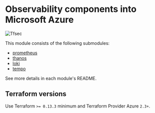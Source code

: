 # Observability components into Microsoft Azure

![Tfsec](https://github.com/nlamirault/terraform-azurerm-observability/workflows/Tfsec/badge.svg)

This module consists of the following submodules:

- [prometheus](https://github.com/nlamirault/terraform-azure-observability/tree/master/modules/prometheus)
- [thanos](https://github.com/nlamirault/terraform-azure-observability/tree/master/modules/thanos)
- [loki](https://github.com/nlamirault/terraform-azure-observability/tree/master/modules/loki)
- [tempo](https://github.com/nlamirault/terraform-azure-observability/tree/master/modules/tempo)

See more details in each module's README.

## Terraform versions

Use Terraform `>= 0.13.3` minimum and Terraform Provider Azure `2.3+`.

